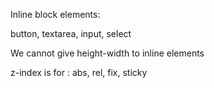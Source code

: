 Inline block elements:

button, textarea, input, select




We cannot give height-width to inline elements


z-index is for : abs, rel, fix, sticky



